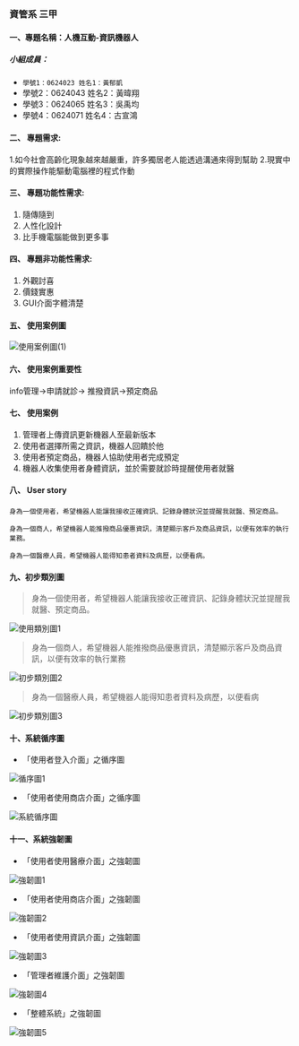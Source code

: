 ### 資管系 三甲

#### 一、專題名稱：人機互動-資訊機器人

##### 小組成員：
* `學號1：0624023 姓名1：黃郁凱`
* 學號2：0624043 姓名2：黃暐翔
* 學號3：0624065 姓名3：吳禹均
* 學號4：0624071 姓名4：古宣鴻

#### 二、	專題需求:

1.如今社會高齡化現象越來越嚴重，許多獨居老人能透過溝通來得到幫助
2.現實中的實際操作能驅動電腦裡的程式作動

#### 三、	專題功能性需求:

1.	隨傳隨到
2.	人性化設計
3.	比手機電腦能做到更多事
	
#### 四、	專題非功能性需求:

1.	外觀討喜
2.	價錢實惠
3.	GUI介面字體清楚

#### 五、	使用案例圖

![使用案例圖(1)](使用案例圖(1).png "使用案例圖(1)")

#### 六、	使用案例重要性

info管理->申請就診-> 推撥資訊->預定商品

#### 七、	使用案例
1. 管理者上傳資訊更新機器人至最新版本
2. 使用者選擇所需之資訊，機器人回饋於他
3. 使用者預定商品，機器人協助使用者完成預定
4. 機器人收集使用者身體資訊，並於需要就診時提醒使用者就醫

#### 八、	User story
```
身為一個使用者，希望機器人能讓我接收正確資訊、記錄身體狀況並提醒我就醫、預定商品。

身為一個商人，希望機器人能推撥商品優惠資訊，清楚顯示客戶及商品資訊，以便有效率的執行業務。

身為一個醫療人員，希望機器人能得知患者資料及病歷，以便看病。
```
#### 九、初步類別圖
> 身為一個使用者，希望機器人能讓我接收正確資訊、記錄身體狀況並提醒我就醫、預定商品。

![使用類別圖1](使用類別圖1.png "使用類別圖1")

> 身為一個商人，希望機器人能推撥商品優惠資訊，清楚顯示客戶及商品資訊，以便有效率的執行業務

![初步類別圖2](初步類別圖2.png "初步類別圖2")

> 身為一個醫療人員，希望機器人能得知患者資料及病歷，以便看病

![初步類別圖3](初步類別圖3.png "初步類別圖3")

#### 十、系統循序圖

* 「使用者登入介面」之循序圖

![循序圖1](循序圖1.png "循序圖1")

* 「使用者使用商店介面」之循序圖

![系統循序圖](系統循序圖.png "系統循序圖")

#### 十一、系統強韌圖

* 「使用者使用醫療介面」之強韌圖

![強韌圖1](強韌圖1.png "強韌圖1")

* 「使用者使用商店介面」之強韌圖

![強韌圖2](強韌圖2.png "強韌圖2")

* 「使用者使用資訊介面」之強韌圖

![強韌圖3](強韌圖3.png "強韌圖3")

* 「管理者維護介面」之強韌圖

![強韌圖4](強韌圖4.png "強韌圖4")

* 「整體系統」之強韌圖

![強韌圖5](強韌圖5.png "強韌圖5")
